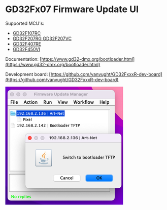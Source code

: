 # GD32Fx07 Firmware Update UI

Supported MCU's:

* [GD32F107RC](https://github.com/vanvught/GD32F107RC-Bootloader-TFTP)
* [GD32F207RG GD32F207VC](https://github.com/vanvught/GD32F207x-Bootloader-TFTP)
* [GD32F407RE](https://github.com/vanvught/GD32F407RE-Bootloader-TFTP)
* [GD32F450VI](https://github.com/vanvught/GD32F450VI-Bootloader-TFTP)

Documentation: [https://www.gd32-dmx.org/bootloader.html](https://www.gd32-dmx.org/bootloader.html)


Development board: [https://github.com/vanvught/GD32FxxxR-dev-board](https://github.com/vanvught/GD32FxxxR-dev-board)

![FirmwareUpdateUI.png](https://github.com/vanvught/GD32F-Firmware-Update-UI/blob/main/FirmwareUpdateUI.png)